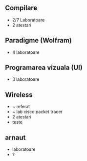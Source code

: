 ## Compilare
- 2/7 Laboratoare
- 2 atestari

## Paradigme (Wolfram)
- 4 laboratoare

## Programarea vizuala (UI)
- 3 laboratoare

## Wireless
- ~ referat
- ~ lab cisco packet tracer
- 2 atestari
- teste

## arnaut
- laboratoare
- ?